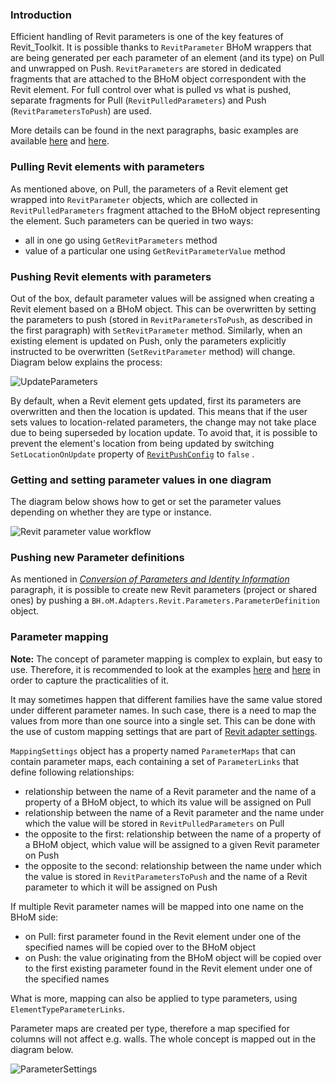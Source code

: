 ### Introduction
Efficient handling of Revit parameters is one of the key features of Revit_Toolkit. It is possible thanks to `RevitParameter` BHoM wrappers that are being generated per each parameter of an element (and its type) on Pull and unwrapped on Push. `RevitParameters` are stored in dedicated fragments that are attached to the BHoM object correspondent with the Revit element. For full control over what is pulled vs what is pushed, separate fragments for Pull (`RevitPulledParameters`) and Push (`RevitParametersToPush`) are used.

More details can be found in the next paragraphs, basic examples are available [here](Pull-examples#inspecting-parameters) and [here](Push-examples#pushing-elements-with-parameters).

### Pulling Revit elements with parameters
As mentioned above, on Pull, the parameters of a Revit element get wrapped into `RevitParameter` objects, which are collected in `RevitPulledParameters` fragment attached to the BHoM object representing the element. Such parameters can be queried in two ways:
- all in one go using `GetRevitParameters` method
- value of a particular one using `GetRevitParameterValue` method

### Pushing Revit elements with parameters
Out of the box, default parameter values will be assigned when creating a Revit element based on a BHoM object. This can be overwritten by setting the parameters to push (stored in `RevitParametersToPush`, as described in the first paragraph) with `SetRevitParameter` method. Similarly, when an existing element is updated on Push, only the parameters explicitly instructed to be overwritten (`SetRevitParameter` method) will change. Diagram below explains the process:

![UpdateParameters](https://user-images.githubusercontent.com/26874773/85868605-cd11e400-b7ca-11ea-9880-32b20b6237a9.png)

By default, when a Revit element gets updated, first its parameters are overwritten and then the location is updated. This means that if the user sets values to location-related parameters, the change may not take place due to being superseded by location update. To avoid that, it is possible to prevent the element's location from being updated by switching `SetLocationOnUpdate` property of [`RevitPushConfig`](Push-to-Revit-basics#action-config) to `false` .

### Getting and setting parameter values in one diagram
The diagram below shows how to get or set the parameter values depending on whether they are type or instance.

![Revit parameter value workflow](https://user-images.githubusercontent.com/26874773/151384428-d7a34049-64b3-4b7e-adf6-16637ad3135e.png)

### Pushing new Parameter definitions
As mentioned in [_Conversion of Parameters and Identity Information_](Revit-BHoM-conversion#conversion-of-parameters-and-identity-information) paragraph, it is possible to create new Revit parameters (project or shared ones) by pushing a `BH.oM.Adapters.Revit.Parameters.ParameterDefinition` object.

### Parameter mapping
**Note:** The concept of parameter mapping is complex to explain, but easy to use. Therefore, it is recommended to look at the examples [here](Pull-examples#mapping-parameters-on-pull) and [here](Push-examples#mapping-parameters-on-push) in order to capture the practicalities of it.

It may sometimes happen that different families have the same value stored under different parameter names. In such case, there is a need to map the values from more than one source into a single set. This can be done with the use of custom mapping settings that are part of [Revit adapter settings](Revit-Adapter-basics#settings).

`MappingSettings` object has a property named `ParameterMaps` that can contain parameter maps, each containing a set of `ParameterLinks` that define following relationships:
- relationship between the name of a Revit parameter and the name of a property of a BHoM object, to which its value will be assigned on Pull
- relationship between the name of a Revit parameter and the name under which the value will be stored in `RevitPulledParameters` on Pull
- the opposite to the first: relationship between the name of a property of a BHoM object, which value will be assigned to a given Revit parameter on Push
- the opposite to the second: relationship between the name under which the value is stored in `RevitParametersToPush` and the name of a Revit parameter to which it will be assigned on Push

If multiple Revit parameter names will be mapped into one name on the BHoM side:
- on Pull: first parameter found in the Revit element under one of the specified names will be copied over to the BHoM object
- on Push: the value originating from the BHoM object will be copied over to the first existing parameter found in the Revit element under one of the specified names

What is more, mapping can also be applied to type parameters, using `ElementTypeParameterLinks`.

Parameter maps are created per type, therefore a map specified for columns will not affect e.g. walls. The whole concept is mapped out in the diagram below.

![ParameterSettings](https://user-images.githubusercontent.com/26874773/82684268-95a39b00-9c52-11ea-928f-67563474b930.png)